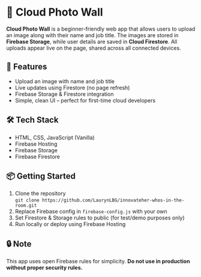 # 📸 Cloud Photo Wall

**Cloud Photo Wall** is a beginner-friendly web app that allows users to upload an image along with their name and job title. The images are stored in **Firebase Storage**, while user details are saved in **Cloud Firestore**. All uploads appear live on the page, shared across all connected devices.

## 🚀 Features
- Upload an image with name and job title
- Live updates using Firestore (no page refresh)
- Firebase Storage & Firestore integration
- Simple, clean UI – perfect for first-time cloud developers

## 🛠 Tech Stack
- HTML, CSS, JavaScript (Vanilla)
- Firebase Hosting
- Firebase Storage
- Firebase Firestore

## 📦 Getting Started
1. Clone the repository  
   `git clone https://github.com/LaurynLBG/innovateher-whos-in-the-room.git`
2. Replace Firebase config in `firebase-config.js` with your own
3. Set Firestore & Storage rules to public (for test/demo purposes only)
4. Run locally or deploy using Firebase Hosting

## 🔒 Note
This app uses open Firebase rules for simplicity. **Do not use in production without proper security rules.**

